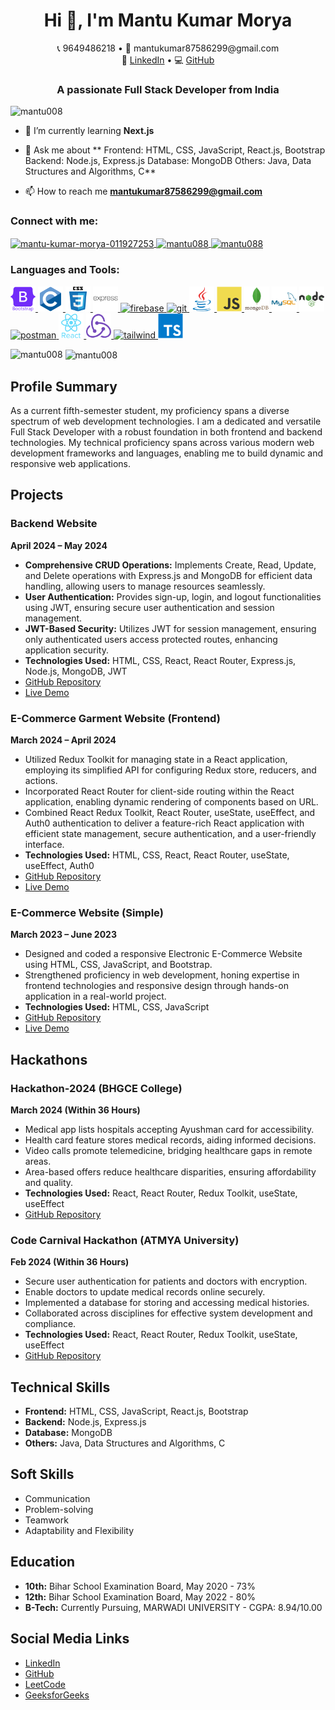 <h1 align="center">Hi 👋, I'm Mantu Kumar Morya</h1>
<p align="center">
  📞 9649486218 • 📧 mantukumar87586299@gmail.com <br/>
  🔗 <a href="https://www.linkedin.com/in/mantu-kumar-morya-011927253/">LinkedIn</a> • 💻 <a href="https://github.com/Mantu008">GitHub</a>
</p>
<h3 align="center">A passionate Full Stack Developer from India</h3>

<p align="left"> 
  <img src="https://komarev.com/ghpvc/?username=mantu008&label=Profile%20views&color=0e75b6&style=flat" alt="mantu008" /> 
</p>

- 🌱 I’m currently learning **Next.js**

- 💬 Ask me about ** Frontend: HTML, CSS, JavaScript, React.js, Bootstrap
Backend: Node.js, Express.js
Database: MongoDB
Others: Java, Data Structures and Algorithms, C**

- 📫 How to reach me **mantukumar87586299@gmail.com**

<h3 align="left">Connect with me:</h3>
<p align="left">
  <a href="https://linkedin.com/in/mantu-kumar-morya-011927253" target="blank">
    <img align="center" src="https://raw.githubusercontent.com/rahuldkjain/github-profile-readme-generator/master/src/images/icons/Social/linked-in-alt.svg" alt="mantu-kumar-morya-011927253" height="30" width="40" />
  </a>
  <a href="https://www.leetcode.com/mantu088" target="blank">
    <img align="center" src="https://raw.githubusercontent.com/rahuldkjain/github-profile-readme-generator/master/src/images/icons/Social/leet-code.svg" alt="mantu088" height="30" width="40" />
  </a>
  <a href="https://auth.geeksforgeeks.org/user/mantu088" target="blank">
    <img align="center" src="https://raw.githubusercontent.com/rahuldkjain/github-profile-readme-generator/master/src/images/icons/Social/geeks-for-geeks.svg" alt="mantu088" height="30" width="40" />
  </a>
</p>

<h3 align="left">Languages and Tools:</h3>
<p align="left"> 
  <a href="https://getbootstrap.com" target="_blank" rel="noreferrer"> 
    <img src="https://raw.githubusercontent.com/devicons/devicon/master/icons/bootstrap/bootstrap-plain-wordmark.svg" alt="bootstrap" width="40" height="40"/> 
  </a> 
  <a href="https://www.cprogramming.com/" target="_blank" rel="noreferrer"> 
    <img src="https://raw.githubusercontent.com/devicons/devicon/master/icons/c/c-original.svg" alt="c" width="40" height="40"/> 
  </a> 
  <a href="https://www.w3schools.com/css/" target="_blank" rel="noreferrer"> 
    <img src="https://raw.githubusercontent.com/devicons/devicon/master/icons/css3/css3-original-wordmark.svg" alt="css3" width="40" height="40"/> 
  </a> 
  <a href="https://expressjs.com" target="_blank" rel="noreferrer"> 
    <img src="https://raw.githubusercontent.com/devicons/devicon/master/icons/express/express-original-wordmark.svg" alt="express" width="40" height="40"/> 
  </a> 
  <a href="https://firebase.google.com/" target="_blank" rel="noreferrer"> 
    <img src="https://www.vectorlogo.zone/logos/firebase/firebase-icon.svg" alt="firebase" width="40" height="40"/> 
  </a> 
  <a href="https://git-scm.com/" target="_blank" rel="noreferrer"> 
    <img src="https://www.vectorlogo.zone/logos/git-scm/git-scm-icon.svg" alt="git" width="40" height="40"/> 
  </a> 
  <a href="https://www.java.com" target="_blank" rel="noreferrer"> 
    <img src="https://raw.githubusercontent.com/devicons/devicon/master/icons/java/java-original.svg" alt="java" width="40" height="40"/> 
  </a> 
  <a href="https://developer.mozilla.org/en-US/docs/Web/JavaScript" target="_blank" rel="noreferrer"> 
    <img src="https://raw.githubusercontent.com/devicons/devicon/master/icons/javascript/javascript-original.svg" alt="javascript" width="40" height="40"/> 
  </a> 
  <a href="https://www.mongodb.com/" target="_blank" rel="noreferrer"> 
    <img src="https://raw.githubusercontent.com/devicons/devicon/master/icons/mongodb/mongodb-original-wordmark.svg" alt="mongodb" width="40" height="40"/> 
  </a> 
  <a href="https://www.mysql.com/" target="_blank" rel="noreferrer"> 
    <img src="https://raw.githubusercontent.com/devicons/devicon/master/icons/mysql/mysql-original-wordmark.svg" alt="mysql" width="40" height="40"/> 
  </a> 
  <a href="https://nodejs.org" target="_blank" rel="noreferrer"> 
    <img src="https://raw.githubusercontent.com/devicons/devicon/master/icons/nodejs/nodejs-original-wordmark.svg" alt="nodejs" width="40" height="40"/> 
  </a> 
  <a href="https://postman.com" target="_blank" rel="noreferrer"> 
    <img src="https://www.vectorlogo.zone/logos/getpostman/getpostman-icon.svg" alt="postman" width="40" height="40"/> 
  </a> 
  <a href="https://reactjs.org/" target="_blank" rel="noreferrer"> 
    <img src="https://raw.githubusercontent.com/devicons/devicon/master/icons/react/react-original-wordmark.svg" alt="react" width="40" height="40"/> 
  </a> 
  <a href="https://redux.js.org" target="_blank" rel="noreferrer"> 
    <img src="https://raw.githubusercontent.com/devicons/devicon/master/icons/redux/redux-original.svg" alt="redux" width="40" height="40"/> 
  </a> 
  <a href="https://tailwindcss.com/" target="_blank" rel="noreferrer"> 
    <img src="https://www.vectorlogo.zone/logos/tailwindcss/tailwindcss-icon.svg" alt="tailwind" width="40" height="40"/> 
  </a> 
  <a href="https://www.typescriptlang.org/" target="_blank" rel="noreferrer"> 
    <img src="https://raw.githubusercontent.com/devicons/devicon/master/icons/typescript/typescript-original.svg" alt="typescript" width="40" height="40"/> 
  </a> 
</p>

<p><img align="left" src="https://github-readme-stats.vercel.app/api/top-langs?username=mantu008&show_icons=true&locale=en&layout=compact" alt="mantu008" /></p>

<p>&nbsp;<img align="center" src="https://github-readme-stats.vercel.app/api?username=mantu008&show_icons=true&locale=en" alt="mantu008" /></p>


## Profile Summary
As a current fifth-semester student, my proficiency spans a diverse spectrum of web development technologies. I am a dedicated and versatile Full Stack Developer with a robust foundation in both frontend and backend technologies. My technical proficiency spans across various modern web development frameworks and languages, enabling me to build dynamic and responsive web applications.

## Projects

### Backend Website
**April 2024 – May 2024**


- **Comprehensive CRUD Operations:** Implements Create, Read, Update, and Delete operations with Express.js and MongoDB for efficient data handling, allowing users to manage resources seamlessly.
- **User Authentication:** Provides sign-up, login, and logout functionalities using JWT, ensuring secure user authentication and session management.
- **JWT-Based Security:** Utilizes JWT for session management, ensuring only authenticated users access protected routes, enhancing application security.
- **Technologies Used:** HTML, CSS, React, React Router, Express.js, Node.js, MongoDB, JWT
- [GitHub Repository](https://github.com/Mantu008/E-commerce-Backend)
- [Live Demo](https://e-commerce-mern-frontant.vercel.app/)

### E-Commerce Garment Website (Frontend)
**March 2024 – April 2024**


- Utilized Redux Toolkit for managing state in a React application, employing its simplified API for configuring Redux store, reducers, and actions.
- Incorporated React Router for client-side routing within the React application, enabling dynamic rendering of components based on URL.
- Combined React Redux Toolkit, React Router, useState, useEffect, and Auth0 authentication to deliver a feature-rich React application with efficient state management, secure authentication, and a user-friendly interface.
- **Technologies Used:** HTML, CSS, React, React Router, useState, useEffect, Auth0
- [GitHub Repository](https://github.com/Mantu008/E-Commerce-REACT)
- [Live Demo](http://e-commerce-react-ecru-eta.vercel.app)

### E-Commerce Website (Simple)
**March 2023 – June 2023**

- Designed and coded a responsive Electronic E-Commerce Website using HTML, CSS, JavaScript, and Bootstrap.
- Strengthened proficiency in web development, honing expertise in frontend technologies and responsive design through hands-on application in a real-world project.
- **Technologies Used:** HTML, CSS, JavaScript
- [GitHub Repository](https://github.com/Mantu008/EComerce)
- [Live Demo](https://mantu008.github.io/EComerce/)

## Hackathons

### Hackathon-2024 (BHGCE College)
**March 2024 (Within 36 Hours)**

- Medical app lists hospitals accepting Ayushman card for accessibility.
- Health card feature stores medical records, aiding informed decisions.
- Video calls promote telemedicine, bridging healthcare gaps in remote areas.
- Area-based offers reduce healthcare disparities, ensuring affordability and quality.
- **Technologies Used:** React, React Router, Redux Toolkit, useState, useEffect
- [GitHub Repository](https://github.com/Mantu008/Hackathon-2024-Gardi)

### Code Carnival Hackathon (ATMYA University)
**Feb 2024 (Within 36 Hours)**

- Secure user authentication for patients and doctors with encryption.
- Enable doctors to update medical records online securely.
- Implemented a database for storing and accessing medical histories.
- Collaborated across disciplines for effective system development and compliance.
- **Technologies Used:** React, React Router, Redux Toolkit, useState, useEffect
- [GitHub Repository](https://github.com/Mantu008/Code-carnival-hackathon)

## Technical Skills
- **Frontend:** HTML, CSS, JavaScript, React.js, Bootstrap
- **Backend:** Node.js, Express.js
- **Database:** MongoDB
- **Others:** Java, Data Structures and Algorithms, C

## Soft Skills
- Communication
- Problem-solving
- Teamwork
- Adaptability and Flexibility

## Education
- **10th:** Bihar School Examination Board, May 2020 - 73%
- **12th:** Bihar School Examination Board, May 2022 - 80%
- **B-Tech:** Currently Pursuing, MARWADI UNIVERSITY - CGPA: 8.94/10.00

## Social Media Links
- [LinkedIn](https://www.linkedin.com/in/mantu-kumar-morya-011927253/)
- [GitHub](https://github.com/Mantu008)
- [LeetCode](https://leetcode.com/Mantu088/)
- [GeeksforGeeks](https://auth.geeksforgeeks.org/user/mantu088)
